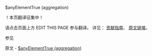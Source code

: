  $anyElementTrue (aggregation)

 ！本页翻译征集中！

请点击页面上方 EDIT THIS PAGE 参与翻译。
详见：
[贡献指南]( https://github.com/JinMuInfo/MongoDB-Manual-zh/blob/master/CONTRIBUTING.md )、
[原文链接](  https://docs.mongodb.com/manual/reference/operator/aggregation/anyElementTrue/  )。

 参见

原文 - [$anyElementTrue (aggregation)]( https://docs.mongodb.com/manual/reference/operator/aggregation/anyElementTrue/ )

